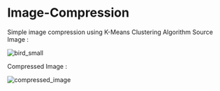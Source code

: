 # Image-Compression
Simple image compression using K-Means Clustering Algorithm
  Source Image :
  
  ![bird_small](https://github.com/user-attachments/assets/4f8f0bc7-ffdb-4f24-b9f8-7cd7b66dde04)

  
  Compressed Image : 
  
  
  ![compressed_image](https://github.com/user-attachments/assets/66d8f29b-9f15-4a61-bd00-c12c5fa7e03b)

